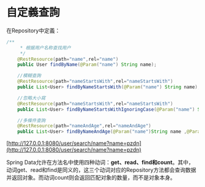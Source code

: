 # 自定義查詢

在Repository中定義：

```java
/**
     * 根据用户名称查找用户
     */
    @RestResource(path="name",rel="name")
    public User findByName(@Param("name") String name);

    //模糊查詢
    @RestResource(path="nameStartsWith",rel="nameStartsWith")
    public List<User> findByNameStartsWith(@Param("name") String name);

    //忽略大小寫
    @RestResource(path="nameStartsWith",rel="nameStartsWith")
    public List<User> findByNameStartsWithIgnoringCase(@Param("name") String name);

    //多條件查詢
    @RestResource(path="nameAndAge",rel="nameAndAge")
    public List<User> findByNameAndAge(@Param("name")String name ,@Param("age")int age);
```

[http://127.0.0.1:8080/user/search/name?name=pzdn](http://127.0.0.1:8080/user/search/name?name=pzdn)

Spring Data允许在方法名中使用四种动词：**get、read、find和count**。其中，动词get、read和find是同义的，这三个动词对应的Repository方法都会查询数据并返回对象。而动词count则会返回匹配对象的数量，而不是对象本身。

